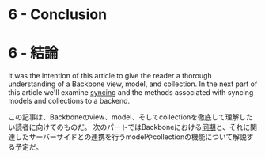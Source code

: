 # 6 - Conclusion

# 6 - 結論

It was the intention of this article to give the reader a thorough understanding of a Backbone view, model, and collection.
In the next part of this article we'll examine [syncing](http://backbonejs.org/#Sync) and the methods associated with syncing models and collections to a backend.

この記事は、Backboneのview、model、そしてcollectionを徹底して理解したい読者に向けてのものだ。
次のパートではBackboneにおける[同期](http://backbonejs.org/#Sync)と、それに関連したサーバーサイドとの連携を行うmodelやcollectionの機能について解説する予定だ。